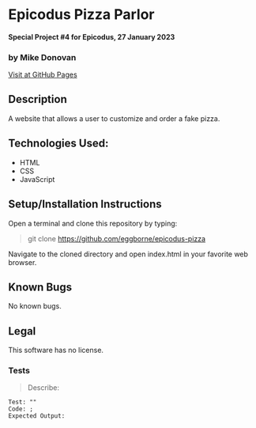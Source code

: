 # Epicodus Pizza Parlor
#### Special Project #4 for Epicodus, 27 January 2023
### by Mike Donovan

[Visit at GitHub Pages](https://eggborne.github.io/epicodus-pizza)

## Description

A website that allows a user to customize and order a fake pizza.

## Technologies Used:
* HTML
* CSS
* JavaScript

## Setup/Installation Instructions

Open a terminal and clone this repository by typing:

> git clone https://github.com/eggborne/epicodus-pizza

Navigate to the cloned directory and open index.html in your favorite web browser.

## Known Bugs

No known bugs.

## Legal

This software has no license.

### Tests

> Describe:

```
Test: ""
Code: ;
Expected Output: 
```
